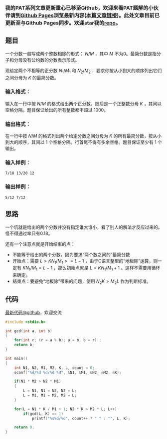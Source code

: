 ### 我的PAT系列文章更新重心已移至Github，欢迎来看PAT题解的小伙伴请到[Github Pages](https://oliverlew.github.io/PAT)浏览最新内容([本篇文章链接](https://oliverlew.github.io/PAT/Basic/1062.html))。此处文章目前已更新至与Github Pages同步。欢迎star我的[repo](https://github.com/OliverLew/PAT)。

## 题目

一个分数一般写成两个整数相除的形式： $N/M$ ，其中 $M$ 不为0。最简分数是指分子和分母没有公约数的分数表示形式。

现给定两个不相等的正分数 $N_1/M_1$ 和 $N_2/M_2$ ，要求你按从小到大的顺序列出它们之间分母为 $K$ 的最简分数。

### 输入格式：

输入在一行中按 $N/M$ 的格式给出两个正分数，随后是一个正整数分母 $K$ ，其间以空格分隔。题目保证给出的所有整数都不超过 1000。

### 输出格式：

在一行中按 $N/M$ 的格式列出两个给定分数之间分母为 $K$ 的所有最简分数，按从小到大的顺序，其间以 1
个空格分隔。行首尾不得有多余空格。题目保证至少有 1 个输出。

### 输入样例：

    
    
    7/18 13/20 12
    

### 输出样例：

    
    
    5/12 7/12
    



## 思路


一个坑就是给出的两个分数并没有指定谁大谁小，看了别人的解法才反应过来的。怪不得通过率只有0.18。

还有一个注意点就是开始结束的点：
- 不能等于给出的两个分数，因为要求“两个数之间的”最简分数
- 开始点：需要 $L > K N_1 / M_1 >= L - 1$ ，由于C语言整型的“地板除”运算，则一定有 $K N_1 / M_1 = L - 1$ ，那么初始点就是 $L = K N_1 / M_1 + 1$ 。这样不需要用循环来确定。
- 结束点：要避免“地板除”带来的问题，使用 $N_2 K > M_2 L$ 作为判断标准。

## 代码

[最新代码@github](https://github.com/OliverLew/PAT/blob/master/PATBasic/1062.c)，欢迎交流
```c
#include <stdio.h>

int gcd(int a, int b)
{
    for(int r; (r = a % b); a = b, b = r) ;
    return b;
}

int main()
{
    int N1, N2, M1, M2, K, L, count = 0;
    scanf("%d/%d %d/%d %d", &N1, &M1, &N2, &M2, &K);

    if(N1 * M2 > N2 * M1)
    {
        L = N1, N1 = N2, N2 = L;
        L = M1, M1 = M2, M2 = L;
    }

    for(L = N1 * K / M1 + 1; N2 * K > M2 * L; L++)
        if(gcd(L, K) == 1)
            printf("%s%d/%d", count++ ? " " : "", L, K);

    return 0;
}
```